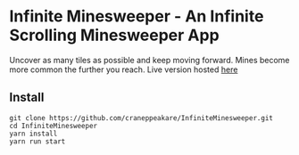 # Infinite Minesweeper - An Infinite Scrolling Minesweeper App

Uncover as many tiles as possible and keep moving forward. Mines become more common the further you reach. Live version hosted [here](https://craneppeakare.github.io/InfiniteMinesweeper/)

## Install

```
git clone https://github.com/craneppeakare/InfiniteMinesweeper.git
cd InfiniteMinesweeper
yarn install
yarn run start
```
